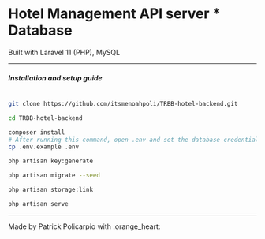 <h1>Hotel Management API server * Database</h1>
<p>Built with Laravel 11 (PHP), MySQL</p>
<hr />

<h5>Installation and setup guide</h5>

```bash

git clone https://github.com/itsmenoahpoli/TRBB-hotel-backend.git

cd TRBB-hotel-backend

composer install
# After running this command, open .env and set the database credentials
cp .env.example .env

php artisan key:generate

php artisan migrate --seed

php artisan storage:link

php artisan serve
```

<hr />
Made by Patrick Policarpio with :orange_heart:
